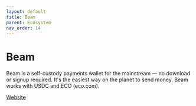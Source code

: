 ```yaml
---
layout: default
title: Beam
parent: Ecosystem
nav_order: 14
---
```

# Beam

Beam is a self-custody payments wallet for the mainstream — no download or signup required. It's the easiest way on the planet to send money. Beam works with USDC and ECO (eco.com).

[Website](https://beam.eco)